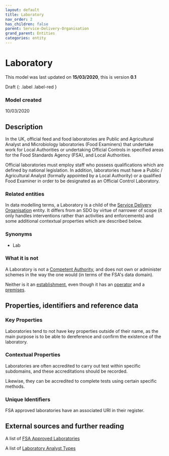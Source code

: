 ```yaml
---
layout: default
title: Laboratory
nav_order: 2
has_children: false
parent: Service-Delivery-Organisation
grand_parent: Entities
categories: entity
---
```


# Laboratory
This model was last updated on **15/03/2020**, this is version **0.1**

Draft
{: .label .label-red }

### Model created
10/03/2020

## Description
In the UK, official feed and food laboratories are Public and Agricultural Analyst and Microbiology laboratories (Food Examiners) that undertake work for Local Authorities or undertaking Official Controls in specified areas for the Food Standards Agency (FSA), and Local Authorities.

Official laboratories must employ staff who possess qualifications which are defined by national legislation. In addition, laboratories must have a Public / Agricultural Analyst (formally appointed by a Local Authority) or a qualified Food Examiner in order to be designated as an Official Control Laboratory.

### Related entities
In data modelling terms, a Laboratory is a child of the [Service Delivery Organisation](/enterprise-data-models/entities/service-delivery-organisation.html) entity. It differs from an SDO by virtue of narrower of scope (it only handles interventions rather than activities and enforcements) and some additional contextual properties which are described below.

### Synonyms
*   Lab

### What it is not
A Laboratory is not a [Competent Authority](/enterprise-data-models/entities/competent-authority.html), and does not own or administer schemes in the way the one would (in terms of the FSA's data domain).

Neither is it an [establishment](/enterprise-data-models/entities/establishment.html), even though it has an [operator](/enterprise-data-models/entities/operator.html) and a [premises](/enterprise-data-models/entities/premises.html).

## Properties, identifiers and reference data

### Key Properties
Laboratories tend to not have key properties outside of their name, as the main purpose is to be able to dereference and confirm the existence of the laboratory.

### Contextual Properties
Laboratories are often accredited to carry out test within specific subdomains, and these accreditations should be recorded.

Likewise, they can be accredited to complete tests using certain specific methods.

### Unique Identifiers
FSA approved laboratories have an associated URI in their register.

## External sources and further reading
A list of [FSA Approved Laboratories](http://data.food.gov.uk/codes/controlled-establishments/laboratories/approved-laboratory)

A list of [Laboratory Analyst Types](http://data.food.gov.uk/codes/controlled-establishments/laboratories/analyst-type)

